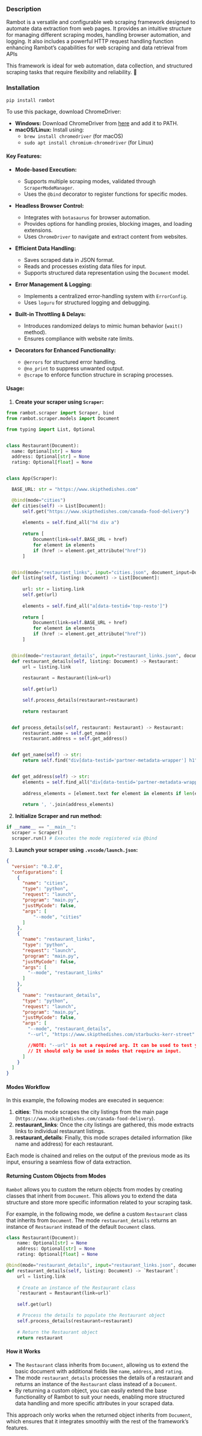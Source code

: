 ### **Description**  

Rambot is a versatile and configurable web scraping framework designed to automate data extraction from web pages. It provides an intuitive structure for managing different scraping modes, handling browser automation, and logging. It also includes a powerful HTTP request handling function enhancing Rambot’s capabilities for web scraping and data retrieval from APIs

This framework is ideal for web automation, data collection, and structured scraping tasks that require flexibility and reliability. 🚀  


### **Installation**

`pip install rambot`

To use this package, download ChromeDriver:
- **Windows:** Download ChromeDriver from [here](https://sites.google.com/chromium.org/driver/downloads) and add it to PATH.
- **macOS/Linux:** Install using:
  - `brew install chromedriver` (for macOS)
  - `sudo apt install chromium-chromedriver` (for Linux)

#### **Key Features:**  
- **Mode-based Execution:**  
  - Supports multiple scraping modes, validated through `ScraperModeManager`.  
  - Uses the `@bind` decorator to register functions for specific modes.  

- **Headless Browser Control:**  
  - Integrates with `botasaurus` for browser automation.  
  - Provides options for handling proxies, blocking images, and loading extensions.  
  - Uses `ChromeDriver` to navigate and extract content from websites.  

- **Efficient Data Handling:**  
  - Saves scraped data in JSON format.  
  - Reads and processes existing data files for input.  
  - Supports structured data representation using the `Document` model.  

- **Error Management & Logging:**  
  - Implements a centralized error-handling system with `ErrorConfig`.  
  - Uses `loguru` for structured logging and debugging.  

- **Built-in Throttling & Delays:**  
  - Introduces randomized delays to mimic human behavior (`wait()` method).  
  - Ensures compliance with website rate limits.  

- **Decorators for Enhanced Functionality:**  
  - `@errors` for structured error handling.  
  - `@no_print` to suppress unwanted output.  
  - `@scrape` to enforce function structure in scraping processes.  

#### **Usage:**
1. **Create your scraper using `Scraper`:**
  ```python
from rambot.scraper import Scraper, bind
from rambot.scraper.models import Document

from typing import List, Optional


class Restaurant(Document):
    name: Optional[str] = None
    address: Optional[str] = None
    rating: Optional[float] = None


class App(Scraper):

    BASE_URL: str = "https://www.skipthedishes.com"

    @bind(mode="cities")
    def cities(self) -> List[Document]:
        self.get("https://www.skipthedishes.com/canada-food-delivery")
        
        elements = self.find_all("h4 div a")
        
        return [
            Document(link=self.BASE_URL + href)
            for element in elements 
            if (href := element.get_attribute("href"))
        ]


    @bind(mode="restaurant_links", input="cities.json", document_input=Document)
    def listing(self, listing: Document) -> List[Document]:
        
        url: str = listing.link
        self.get(url)
        
        elements = self.find_all("a[data-testid='top-resto']")
        
        return [
            Document(link=self.BASE_URL + href) 
            for element in elements
            if (href := element.get_attribute("href"))
        ]


    @bind(mode="restaurant_details", input="restaurant_links.json", document_input=Document)
    def restaurant_details(self, listing: Document) -> Restaurant:
        url = listing.link
        
        restaurant = Restaurant(link=url)
            
        self.get(url)

        self.process_details(restaurant=restaurant)
        
        return restaurant


    def process_details(self, restaurant: Restaurant) -> Restaurant:
        restaurant.name = self.get_name()
        restaurant.address = self.get_address()


    def get_name(self) -> str:
        return self.find("div[data-testid='partner-metadata-wrapper'] h1").text


    def get_address(self) -> str:
        elements = self.find_all("div[data-testid='partner-metadata-wrapper'] div span")
        
        address_elements = [element.text for element in elements if len(element.text.split()) > 1]
        
        return ', '.join(address_elements)
  ```

2. **Initialize Scraper and run method:**  
  ```python
  if __name__ == "__main__":
    scraper = Scraper()
    scraper.run() # Executes the mode registered via @bind
  ```

3. **Launch your scraper using `.vscode/launch.json`:**  
  ```json
  {
    "version": "0.2.0",
    "configurations": [
      {
        "name": "cities",
        "type": "python",
        "request": "launch",
        "program": "main.py",
        "justMyCode": false,
        "args": [
            "--mode", "cities"
        ]
      },
      {
        "name": "restaurant_links",
        "type": "python",
        "request": "launch",
        "program": "main.py",
        "justMyCode": false,
        "args": [
          "--mode", "restaurant_links"
        ]
      },
      {
        "name": "restaurant_details",
        "type": "python",
        "request": "launch",
        "program": "main.py",
        "justMyCode": false,
        "args": [
          "--mode", "restaurant_details",
          "--url", "https://www.skipthedishes.com/starbucks-kerr-street"
  
          //NOTE: "--url" is not a required arg. It can be used to test your function using the provided link. 
          // It should only be used in modes that require an input.
        ]
      }
    ]
}
  ```

#### **Modes Workflow**
In this example, the following modes are executed in sequence:
1. **cities**: This mode scrapes the city listings from the main page (`https://www.skipthedishes.com/canada-food-delivery`).
2. **restaurant_links**: Once the city listings are gathered, this mode extracts links to individual restaurant listings.
3. **restaurant_details**: Finally, this mode scrapes detailed information (like name and address) for each restaurant.

Each mode is chained and relies on the output of the previous mode as its input, ensuring a seamless flow of data extraction.

#### **Returning Custom Objects from Modes**

`Rambot` allows you to custom the return objects from modes by creating classes that inherit from `Document`. This allows you to extend the data structure and store more specific information related to your scraping task.

For example, in the following mode, we define a custom `Restaurant` class that inherits from `Document`. The mode `restaurant_details` returns an instance of `Restaurant` instead of the default `Document` class.

```python
class Restaurant(Document):
    name: Optional[str] = None
    address: Optional[str] = None
    rating: Optional[float] = None

@bind(mode="restaurant_details", input="restaurant_links.json", document_input=Document)
def restaurant_details(self, listing: Document) -> `Restaurant`:
    url = listing.link
    
    # Create an instance of the Restaurant class
    `restaurant = Restaurant(link=url)`
        
    self.get(url)

    # Process the details to populate the Restaurant object
    self.process_details(restaurant=restaurant)
    
    # Return the Restaurant object
    return restaurant
```

#### **How it Works**
- The `Restaurant` class inherits from `Document`, allowing us to extend the basic document with additional fields like `name`, `address`, and `rating`.
- The mode `restaurant_details` processes the details of a restaurant and returns an instance of the `Restaurant` class instead of a `Document`.
- By returning a custom object, you can easily extend the base functionality of Rambot to suit your needs, enabling more structured data handling and more specific attributes in your scraped data.

This approach only works when the returned object inherits from `Document`, which ensures that it integrates smoothly with the rest of the framework’s features.
